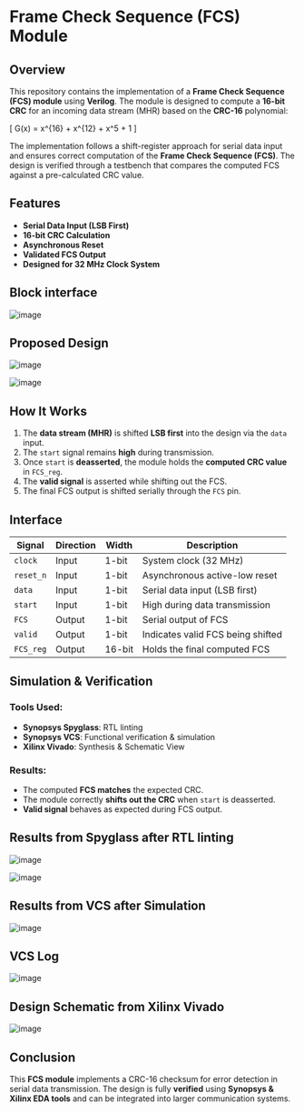 # Frame Check Sequence (FCS) Module

## Overview
This repository contains the implementation of a **Frame Check Sequence (FCS) module** using **Verilog**. 
The module is designed to compute a **16-bit CRC** for an incoming data stream (MHR) based on the **CRC-16** polynomial:

\[ G(x) = x^{16} + x^{12} + x^5 + 1 \]

The implementation follows a shift-register approach for serial data input and ensures correct computation of the **Frame Check Sequence (FCS)**. 
The design is verified through a testbench that compares the computed FCS against a pre-calculated CRC value.

## Features
- **Serial Data Input (LSB First)**
- **16-bit CRC Calculation**
- **Asynchronous Reset**
- **Validated FCS Output**
- **Designed for 32 MHz Clock System**

## Block interface

![image](https://github.com/user-attachments/assets/9f90c8e1-3230-4824-9c91-0f5a9706a315)


## Proposed Design

![image](https://github.com/user-attachments/assets/aeac2e4e-5b21-41c3-8ad5-915f2d07b8db)


![image](https://github.com/user-attachments/assets/91245ffb-6466-4648-9521-e02ff53d5f99)


## How It Works
1. The **data stream (MHR)** is shifted **LSB first** into the design via the `data` input.
2. The `start` signal remains **high** during transmission.
3. Once `start` is **deasserted**, the module holds the **computed CRC value** in `FCS_reg`.
4. The **valid signal** is asserted while shifting out the FCS.
5. The final FCS output is shifted serially through the `FCS` pin.

## Interface
|  Signal   | Direction | Width  |           Description             |
|-----------|-----------|--------|-----------------------------------|
| `clock`   |   Input   | 1-bit  | System clock (32 MHz)             |
| `reset_n` |   Input   | 1-bit  | Asynchronous active-low reset     |
| `data`    |   Input   | 1-bit  | Serial data input (LSB first)     |
| `start`   |   Input   | 1-bit  | High during data transmission     |
| `FCS`     |   Output  | 1-bit  | Serial output of FCS              |
| `valid`   |   Output  | 1-bit  | Indicates valid FCS being shifted |
| `FCS_reg` |   Output  | 16-bit | Holds the final computed FCS      |


## Simulation & Verification
### Tools Used:
- **Synopsys Spyglass**: RTL linting
- **Synopsys VCS**: Functional verification & simulation
- **Xilinx Vivado**: Synthesis & Schematic View

### Results:
- The computed **FCS matches** the expected CRC.
- The module correctly **shifts out the CRC** when `start` is deasserted.
- **Valid signal** behaves as expected during FCS output.


## Results from Spyglass after RTL linting

![image](https://github.com/user-attachments/assets/0788bb38-d6dd-4915-be3d-e1a2c80d14bd)

![image](https://github.com/user-attachments/assets/9d73f4d8-7542-4bec-bcf3-1befdc6beaea)


## Results from VCS after Simulation

![image](https://github.com/user-attachments/assets/85a4e7be-a76c-4d21-a004-e80920ba486f)


## VCS Log

![image](https://github.com/user-attachments/assets/3f5c6dfe-cf8a-45ae-8f96-9b8108ad5a9c)


## Design Schematic from Xilinx Vivado

![image](https://github.com/user-attachments/assets/73f03e67-144f-4b1f-985b-92cb9399caad)


## Conclusion
This **FCS module** implements a CRC-16 checksum for error detection in serial data transmission. 
The design is fully **verified** using **Synopsys & Xilinx EDA tools** and can be integrated into larger communication systems.
